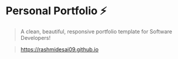# Personal Portfolio ⚡️ 
> A clean, beautiful, responsive portfolio template for Software Developers!

> https://rashmidesai09.github.io


